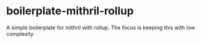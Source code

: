 # boilerplate-mithril-rollup
A simple boilerplate for mithril with rollup. The focus is keeping this with low complexity

